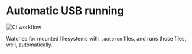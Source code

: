 Automatic USB running
=====================

![CI workflow](https://github.com/sourcebots/runusb/actions/workflows/ci.yml/badge.svg)

Watches for mounted filesystems with `.autorun` files, and runs those files,
well, automatically.
